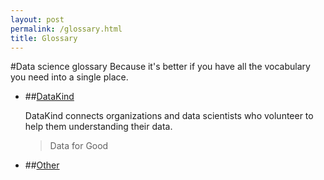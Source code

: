 ```yaml
---
layout: post
permalink: /glossary.html
title: Glossary
---
```


#Data science glossary
Because it's better if you have all the vocabulary you need into a single place.

* ##[DataKind](http://www.datakind.org/)

   DataKind connects organizations and data scientists who volunteer to help them understanding their data.  
   >Data for Good  
   
* ##[Other](http://www.example.org/)
